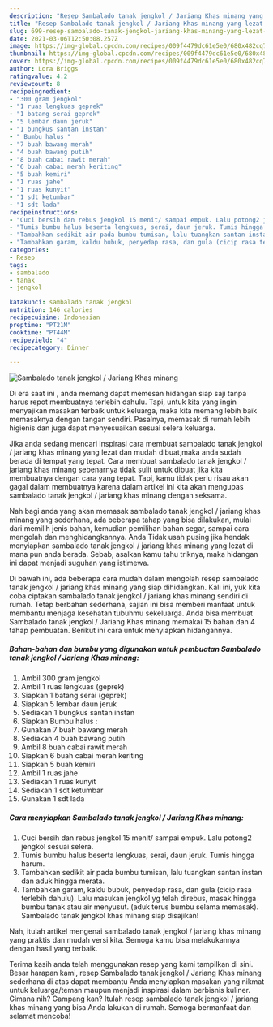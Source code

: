 ```yaml
---
description: "Resep Sambalado tanak jengkol / Jariang Khas minang yang lezat dan Mudah Dibuat"
title: "Resep Sambalado tanak jengkol / Jariang Khas minang yang lezat dan Mudah Dibuat"
slug: 699-resep-sambalado-tanak-jengkol-jariang-khas-minang-yang-lezat-dan-mudah-dibuat
date: 2021-03-06T12:50:08.257Z
image: https://img-global.cpcdn.com/recipes/009f4479dc61e5e0/680x482cq70/sambalado-tanak-jengkol-jariang-khas-minang-foto-resep-utama.jpg
thumbnail: https://img-global.cpcdn.com/recipes/009f4479dc61e5e0/680x482cq70/sambalado-tanak-jengkol-jariang-khas-minang-foto-resep-utama.jpg
cover: https://img-global.cpcdn.com/recipes/009f4479dc61e5e0/680x482cq70/sambalado-tanak-jengkol-jariang-khas-minang-foto-resep-utama.jpg
author: Lora Briggs
ratingvalue: 4.2
reviewcount: 8
recipeingredient:
- "300 gram jengkol"
- "1 ruas lengkuas geprek"
- "1 batang serai geprek"
- "5 lembar daun jeruk"
- "1 bungkus santan instan"
- " Bumbu halus "
- "7 buah bawang merah"
- "4 buah bawang putih"
- "8 buah cabai rawit merah"
- "6 buah cabai merah keriting"
- "5 buah kemiri"
- "1 ruas jahe"
- "1 ruas kunyit"
- "1 sdt ketumbar"
- "1 sdt lada"
recipeinstructions:
- "Cuci bersih dan rebus jengkol 15 menit/ sampai empuk. Lalu potong2 jengkol sesuai selera."
- "Tumis bumbu halus beserta lengkuas, serai, daun jeruk. Tumis hingga harum."
- "Tambahkan sedikit air pada bumbu tumisan, lalu tuangkan santan instan dan aduk hingga merata."
- "Tambahkan garam, kaldu bubuk, penyedap rasa, dan gula (cicip rasa terlebih dahulu). Lalu masukan jengkol yg telah direbus, masak hingga bumbu tanak atau air menyusut. (aduk terus bumbu selama memasak). Sambalado tanak jengkol khas minang siap disajikan!"
categories:
- Resep
tags:
- sambalado
- tanak
- jengkol

katakunci: sambalado tanak jengkol 
nutrition: 146 calories
recipecuisine: Indonesian
preptime: "PT21M"
cooktime: "PT44M"
recipeyield: "4"
recipecategory: Dinner

---
```



![Sambalado tanak jengkol / Jariang Khas minang](https://img-global.cpcdn.com/recipes/009f4479dc61e5e0/680x482cq70/sambalado-tanak-jengkol-jariang-khas-minang-foto-resep-utama.jpg)

Di era  saat ini , anda memang dapat memesan hidangan siap saji tanpa harus repot membuatnya terlebih dahulu. Tapi, untuk kita yang ingin menyajikan masakan terbaik untuk keluarga, maka kita memang lebih baik memasaknya dengan tangan sendiri. Pasalnya, memasak di rumah lebih higienis dan juga dapat menyesuaikan sesuai selera keluarga.

Jika anda sedang mencari inspirasi cara membuat sambalado tanak jengkol / jariang khas minang yang lezat dan mudah dibuat,maka anda sudah berada di tempat yang tepat. Cara membuat sambalado tanak jengkol / jariang khas minang  sebenarnya tidak sulit untuk dibuat jika kita membuatnya dengan cara yang tepat. Tapi, kamu tidak perlu risau akan gagal dalam membuatnya 
karena dalam artikel ini kita akan mengupas sambalado tanak jengkol / jariang khas minang dengan seksama.  



Nah bagi anda yang akan memasak sambalado tanak jengkol / jariang khas minang yang sederhana, ada beberapa tahap yang bisa dilakukan, mulai dari memilih jenis bahan, kemudian pemilihan bahan segar, sampai cara mengolah dan menghidangkannya. Anda Tidak usah pusing jika hendak menyiapkan sambalado tanak jengkol / jariang khas minang yang lezat di mana pun anda berada. Sebab, asalkan kamu  tahu triknya, maka hidangan ini dapat menjadi suguhan yang istimewa.

Di bawah ini, ada beberapa cara mudah dalam mengolah resep sambalado tanak jengkol / jariang khas minang yang siap dihidangkan. Kali ini, yuk kita coba ciptakan sambalado tanak jengkol / jariang khas minang sendiri di rumah. Tetap berbahan sederhana, sajian ini bisa memberi manfaat untuk membantu menjaga kesehatan tubuhmu sekeluarga. Anda bisa membuat Sambalado tanak jengkol / Jariang Khas minang memakai 15 bahan dan 4 tahap pembuatan. Berikut ini cara untuk menyiapkan hidangannya.

<!--inarticleads1-->

##### Bahan-bahan dan bumbu yang digunakan untuk pembuatan Sambalado tanak jengkol / Jariang Khas minang:

1. Ambil 300 gram jengkol
1. Ambil 1 ruas lengkuas (geprek)
1. Siapkan 1 batang serai (geprek)
1. Siapkan 5 lembar daun jeruk
1. Sediakan 1 bungkus santan instan
1. Siapkan  Bumbu halus :
1. Gunakan 7 buah bawang merah
1. Sediakan 4 buah bawang putih
1. Ambil 8 buah cabai rawit merah
1. Siapkan 6 buah cabai merah keriting
1. Siapkan 5 buah kemiri
1. Ambil 1 ruas jahe
1. Sediakan 1 ruas kunyit
1. Sediakan 1 sdt ketumbar
1. Gunakan 1 sdt lada




<!--inarticleads2-->

##### Cara menyiapkan Sambalado tanak jengkol / Jariang Khas minang:

1. Cuci bersih dan rebus jengkol 15 menit/ sampai empuk. Lalu potong2 jengkol sesuai selera.
1. Tumis bumbu halus beserta lengkuas, serai, daun jeruk. Tumis hingga harum.
1. Tambahkan sedikit air pada bumbu tumisan, lalu tuangkan santan instan dan aduk hingga merata.
1. Tambahkan garam, kaldu bubuk, penyedap rasa, dan gula (cicip rasa terlebih dahulu). Lalu masukan jengkol yg telah direbus, masak hingga bumbu tanak atau air menyusut. (aduk terus bumbu selama memasak). Sambalado tanak jengkol khas minang siap disajikan!




Nah, itulah artikel mengenai  sambalado tanak jengkol / jariang khas minang  yang praktis dan mudah versi kita. Semoga kamu bisa melakukannya dengan hasil yang terbaik. 

Terima kasih anda telah menggunakan resep yang kami tampilkan di sini. Besar harapan kami, resep  Sambalado tanak jengkol / Jariang Khas minang sederhana di atas dapat membantu Anda menyiapkan masakan yang nikmat untuk keluarga/teman maupun menjadi inspirasi dalam berbisnis kuliner. Gimana nih? Gampang kan? Itulah resep sambalado tanak jengkol / jariang khas minang yang bisa Anda lakukan di rumah. Semoga bermanfaat dan selamat mencoba!

